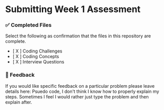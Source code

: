 # Submitting Week 1 Assessment

### ✅ Completed Files
Select the following as confirmation that the files in this repository are complete.
- [ X ] Coding Challenges
- [ X ] Coding Concepts
- [ X ] Interview Questions

### 📝 Feedback
If you would like specific feedback on a particular problem please leave details here:
Psuedo code, I don't think I know how to properly explain my steps. Sometimes I feel I would rather just type the problem and then explain after.